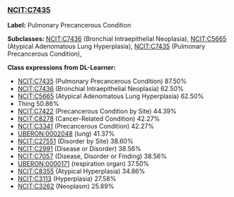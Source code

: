 
### [NCIT:C7435](http://purl.obolibrary.org/obo/NCIT_C7435)
**Label:** Pulmonary Precancerous Condition

**Subclasses:** [NCIT:C7436](http://purl.obolibrary.org/obo/NCIT_C7436) (Bronchial Intraepithelial Neoplasia), [NCIT:C5665](http://purl.obolibrary.org/obo/NCIT_C5665) (Atypical Adenomatous Lung Hyperplasia), [NCIT:C7435](http://purl.obolibrary.org/obo/NCIT_C7435) (Pulmonary Precancerous Condition), 

**Class expressions from DL-Learner:**

- [NCIT:C7435](http://purl.obolibrary.org/obo/NCIT_C7435) (Pulmonary Precancerous Condition) 87.50%
- [NCIT:C7436](http://purl.obolibrary.org/obo/NCIT_C7436) (Bronchial Intraepithelial Neoplasia) 62.50%
- [NCIT:C5665](http://purl.obolibrary.org/obo/NCIT_C5665) (Atypical Adenomatous Lung Hyperplasia) 62.50%
- Thing 50.86%
- [NCIT:C7422](http://purl.obolibrary.org/obo/NCIT_C7422) (Precancerous Condition by Site) 44.39%
- [NCIT:C8278](http://purl.obolibrary.org/obo/NCIT_C8278) (Cancer-Related Condition) 42.27%
- [NCIT:C3341](http://purl.obolibrary.org/obo/NCIT_C3341) (Precancerous Condition) 42.27%
- [UBERON:0002048](http://purl.obolibrary.org/obo/UBERON_0002048) (lung) 41.37%
- [NCIT:C27551](http://purl.obolibrary.org/obo/NCIT_C27551) (Disorder by Site) 38.60%
- [NCIT:C2991](http://purl.obolibrary.org/obo/NCIT_C2991) (Disease or Disorder) 38.56%
- [NCIT:C7057](http://purl.obolibrary.org/obo/NCIT_C7057) (Disease, Disorder or Finding) 38.56%
- [UBERON:0000171](http://purl.obolibrary.org/obo/UBERON_0000171) (respiration organ) 37.50%
- [NCIT:C8355](http://purl.obolibrary.org/obo/NCIT_C8355) (Atypical Hyperplasia) 34.86%
- [NCIT:C3113](http://purl.obolibrary.org/obo/NCIT_C3113) (Hyperplasia) 27.58%
- [NCIT:C3262](http://purl.obolibrary.org/obo/NCIT_C3262) (Neoplasm) 25.89%


